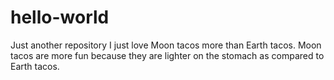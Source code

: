 # hello-world
Just another repository
I just love Moon tacos more than Earth tacos.
Moon tacos are more fun because they are lighter on the stomach as
compared to Earth tacos.

